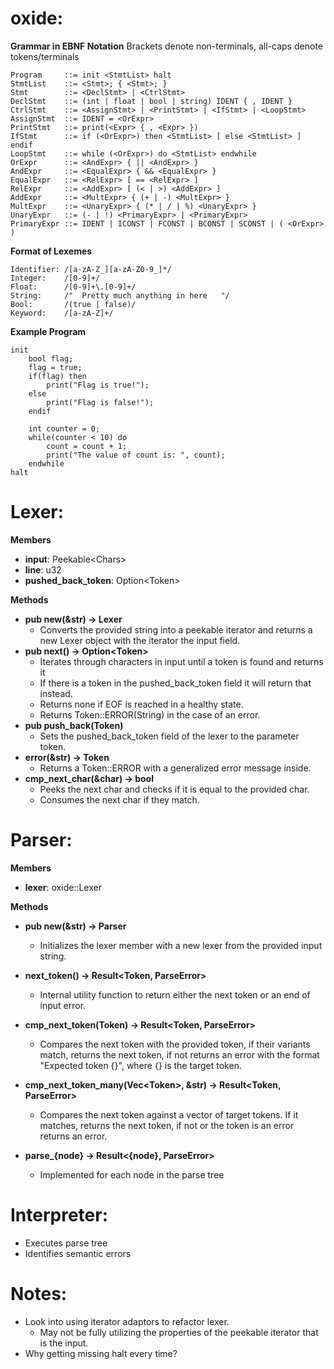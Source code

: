 # oxide:

**Grammar in EBNF Notation**
Brackets denote non-terminals, all-caps denote tokens/terminals
```
Program     ::= init <StmtList> halt
StmtList    ::= <Stmt>; { <Stmt>; }
Stmt        ::= <DeclStmt> | <CtrlStmt>
DeclStmt    ::= (int | float | bool | string) IDENT { , IDENT }
CtrlStmt    ::= <AssignStmt> | <PrintStmt> | <IfStmt> | <LoopStmt>
AssignStmt  ::= IDENT = <OrExpr>
PrintStmt   ::= print(<Expr> { , <Expr> })
IfStmt      ::= if (<OrExpr>) then <StmtList> [ else <StmtList> ] endif
LoopStmt    ::= while (<OrExpr>) do <StmtList> endwhile
OrExpr      ::= <AndExpr> { || <AndExpr> }
AndExpr     ::= <EqualExpr> { && <EqualExpr> }
EqualExpr   ::= <RelExpr> [ == <RelExpr> ]
RelExpr     ::= <AddExpr> [ (< | >) <AddExpr> ]
AddExpr     ::= <MultExpr> { (+ | -) <MultExpr> }
MultExpr    ::= <UnaryExpr> { (* | / | %) <UnaryExpr> }
UnaryExpr   ::= (- | !) <PrimaryExpr> | <PrimaryExpr>
PrimaryExpr ::= IDENT | ICONST | FCONST | BCONST | SCONST | ( <OrExpr> )
```

**Format of Lexemes**

```
Identifier: /[a-zA-Z_][a-zA-Z0-9_]*/
Integer:    /[0-9]+/
Float:      /[0-9]+\.[0-9]+/
String:     /"  Pretty much anything in here   "/
Bool:       /(true | false)/
Keyword:    /[a-zA-Z]+/
```

**Example Program**

```
init
    bool flag;
    flag = true;
    if(flag) then
        print("Flag is true!");
    else
        print("Flag is false!");
    endif

    int counter = 0;
    while(counter < 10) do
        count = count + 1;
        print("The value of count is: ", count);
    endwhile
halt
```

# Lexer:

**Members**

- **input**: Peekable\<Chars>
- **line**: u32
- **pushed_back_token**: Option\<Token>

**Methods**

- **pub new(&str) -> Lexer**
  - Converts the provided string into a peekable iterator and returns a new Lexer object with the iterator the input field.
- **pub next() -> Option\<Token>**
  - Iterates through characters in input until a token is found and returns it
  - If there is a token in the pushed_back_token field it will return that instead.
  - Returns none if EOF is reached in a healthy state.
  - Returns Token::ERROR(String) in the case of an error.
- **pub push_back(Token)**
  - Sets the pushed_back_token field of the lexer to the parameter token.
- **error(&str) -> Token**
  - Returns a Token::ERROR with a generalized error message inside.
- **cmp_next_char(&char) -> bool**
  - Peeks the next char and checks if it is equal to the provided char.
  - Consumes the next char if they match.

# Parser:

**Members**

- **lexer**: oxide::Lexer

**Methods**

- **pub new(&str) -> Parser**

  - Initializes the lexer member with a new lexer from the provided input string.

- **next_token() -> Result\<Token, ParseError>**

  - Internal utility function to return either the next token or an end of input error.

- **cmp_next_token(Token) -> Result\<Token, ParseError>**

  - Compares the next token with the provided token, if their variants match, returns the next token, if not returns an error with the format "Expected token {}", where {} is the target token.

- **cmp_next_token_many(Vec\<Token>, &str) -> Result\<Token, ParseError>**

  - Compares the next token against a vector of target tokens. If it matches, returns the next token, if not or the token is an error returns an error.

- **parse\_{node} -> Result\<{node}, ParseError>**
  - Implemented for each node in the parse tree

# Interpreter:

- Executes parse tree
- Identifies semantic errors

# Notes:

- Look into using iterator adaptors to refactor lexer.
  - May not be fully utilizing the properties of the peekable iterator that is the input.
- Why getting missing halt every time?
